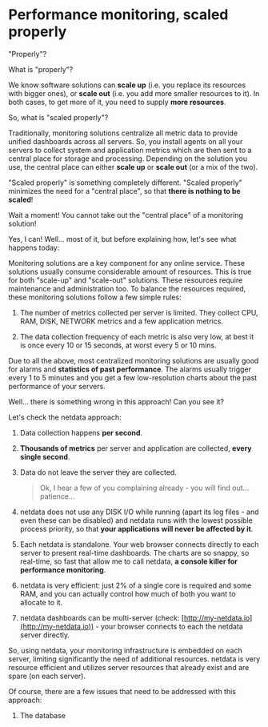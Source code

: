 # Performance monitoring, scaled properly

"Properly"?

What is "properly"?

We know software solutions can **scale up** (i.e. you replace its resources with bigger ones), or **scale out** (i.e. you add more smaller resources to it). In both cases, to get more of it, you need to supply **more resources**.

So, what is "scaled properly"?

Traditionally, monitoring solutions centralize all metric data to provide unified dashboards across all servers. So, you install agents on all your servers to collect system and application metrics which are then sent to a central place for storage and processing. Depending on the solution you use, the central place can either **scale up** or **scale out** (or a mix of the two).

"Scaled properly" is something completely different. "Scaled properly" minimizes the need for a "central place", so that **there is nothing to be scaled**!

Wait a moment! You cannot take out the "central place" of a monitoring solution!

Yes, I can! Well... most of it, but before explaining how, let's see what happens today:

Monitoring solutions are a key component for any online service. These solutions usually consume considerable amount of resources. This is true for both "scale-up" and "scale-out" solutions. These resources require maintenance and administration too. To balance the resources required, these monitoring solutions follow a few simple rules:

1. The number of metrics collected per server is limited. They collect CPU, RAM, DISK, NETWORK metrics and a few application metrics.

2. The data collection frequency of each metric is also very low, at best it is once every 10 or 15 seconds, at worst every 5 or 10 mins.

Due to all the above, most centralized monitoring solutions are usually good for alarms and **statistics of past performance**. The alarms usually trigger every 1 to 5 minutes and you get a few low-resolution charts about the past performance of your servers.

Well... there is something wrong in this approach! Can you see it?

Let's check the netdata approach:

1. Data collection happens **per second**.

2. **Thousands of metrics** per server and application are collected, **every single second**.
 
3. Data do not leave the server they are collected.

   > Ok, I hear a few of you complaining already - you will find out... patience...

4. netdata does not use any DISK I/O while running (apart its log files - and even these can be disabled) and netdata runs with the lowest possible process priority, so that **your applications will never be affected by it**.

5. Each netdata is standalone. Your web browser connects directly to each server to present real-time dashboards. The charts are so snappy, so real-time, so fast that allow me to call netdata, **a console killer for performance monitoring**.

6. netdata is very efficient: just 2% of a single core is required and some RAM, and you can actually control how much of both you want to allocate to it.

7. netdata dashboards can be multi-server (check: [http://my-netdata.io](http://my-netdata.io)) - your browser connects to each the netdata server directly.

So, using netdata, your monitoring infrastructure is embedded on each server, limiting significantly the need of additional resources. netdata is very resource efficient and utilizes server resources that already exist and are spare (on each server).

Of course, there are a few issues that need to be addressed with this approach:

1. The database 
